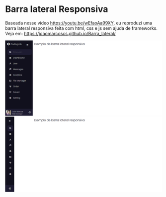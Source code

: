 # Barra lateral Responsiva
Baseada nesse vídeo https://youtu.be/wEfaoAa99XY, eu reproduzi uma barra lateral responsiva feita com html, css e js sem ajuda de frameworks. Veja em: https://joaomarcoscs.github.io/Barra_lateral/
<p>
  <img src="Barra Lateral _  (1).png" alt="" >
  <img src="Barra Lateral _ .png" alt="" >
</p>
